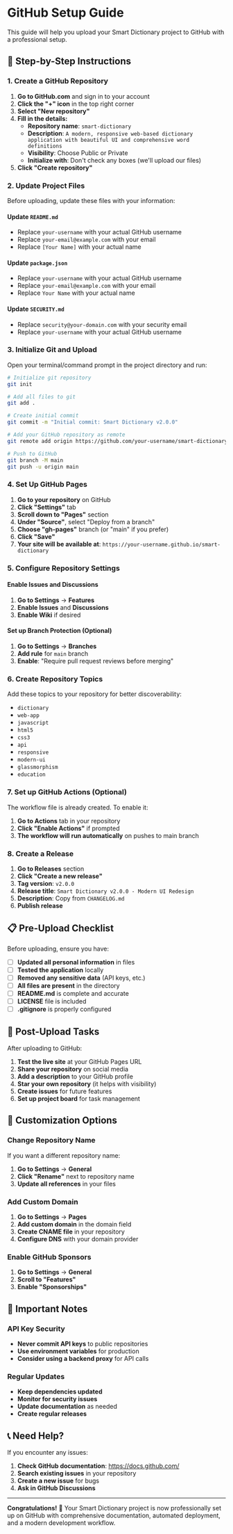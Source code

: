 # GitHub Setup Guide

This guide will help you upload your Smart Dictionary project to GitHub with a professional setup.

## 🚀 Step-by-Step Instructions

### 1. Create a GitHub Repository

1. **Go to GitHub.com** and sign in to your account
2. **Click the "+" icon** in the top right corner
3. **Select "New repository"**
4. **Fill in the details:**
   - **Repository name**: `smart-dictionary`
   - **Description**: `A modern, responsive web-based dictionary application with beautiful UI and comprehensive word definitions`
   - **Visibility**: Choose Public or Private
   - **Initialize with**: Don't check any boxes (we'll upload our files)
5. **Click "Create repository"**

### 2. Update Project Files

Before uploading, update these files with your information:

#### Update `README.md`
- Replace `your-username` with your actual GitHub username
- Replace `your-email@example.com` with your email
- Replace `[Your Name]` with your actual name

#### Update `package.json`
- Replace `your-username` with your actual GitHub username
- Replace `your-email@example.com` with your email
- Replace `Your Name` with your actual name

#### Update `SECURITY.md`
- Replace `security@your-domain.com` with your security email
- Replace `your-username` with your actual GitHub username

### 3. Initialize Git and Upload

Open your terminal/command prompt in the project directory and run:

```bash
# Initialize git repository
git init

# Add all files to git
git add .

# Create initial commit
git commit -m "Initial commit: Smart Dictionary v2.0.0"

# Add your GitHub repository as remote
git remote add origin https://github.com/your-username/smart-dictionary.git

# Push to GitHub
git branch -M main
git push -u origin main
```

### 4. Set Up GitHub Pages

1. **Go to your repository** on GitHub
2. **Click "Settings"** tab
3. **Scroll down to "Pages"** section
4. **Under "Source"**, select "Deploy from a branch"
5. **Choose "gh-pages"** branch (or "main" if you prefer)
6. **Click "Save"**
7. **Your site will be available at**: `https://your-username.github.io/smart-dictionary`

### 5. Configure Repository Settings

#### Enable Issues and Discussions
1. **Go to Settings** → **Features**
2. **Enable Issues** and **Discussions**
3. **Enable Wiki** if desired

#### Set up Branch Protection (Optional)
1. **Go to Settings** → **Branches**
2. **Add rule** for `main` branch
3. **Enable**: "Require pull request reviews before merging"

### 6. Create Repository Topics

Add these topics to your repository for better discoverability:
- `dictionary`
- `web-app`
- `javascript`
- `html5`
- `css3`
- `api`
- `responsive`
- `modern-ui`
- `glassmorphism`
- `education`

### 7. Set up GitHub Actions (Optional)

The workflow file is already created. To enable it:

1. **Go to Actions** tab in your repository
2. **Click "Enable Actions"** if prompted
3. **The workflow will run automatically** on pushes to main branch

### 8. Create a Release

1. **Go to Releases** section
2. **Click "Create a new release"**
3. **Tag version**: `v2.0.0`
4. **Release title**: `Smart Dictionary v2.0.0 - Modern UI Redesign`
5. **Description**: Copy from `CHANGELOG.md`
6. **Publish release**

## 📋 Pre-Upload Checklist

Before uploading, ensure you have:

- [ ] **Updated all personal information** in files
- [ ] **Tested the application** locally
- [ ] **Removed any sensitive data** (API keys, etc.)
- [ ] **All files are present** in the directory
- [ ] **README.md** is complete and accurate
- [ ] **LICENSE** file is included
- [ ] **.gitignore** is properly configured

## 🎯 Post-Upload Tasks

After uploading to GitHub:

1. **Test the live site** at your GitHub Pages URL
2. **Share your repository** on social media
3. **Add a description** to your GitHub profile
4. **Star your own repository** (it helps with visibility)
5. **Create issues** for future features
6. **Set up project board** for task management

## 🔧 Customization Options

### Change Repository Name
If you want a different repository name:
1. **Go to Settings** → **General**
2. **Click "Rename"** next to repository name
3. **Update all references** in your files

### Add Custom Domain
1. **Go to Settings** → **Pages**
2. **Add custom domain** in the domain field
3. **Create CNAME file** in your repository
4. **Configure DNS** with your domain provider

### Enable GitHub Sponsors
1. **Go to Settings** → **General**
2. **Scroll to "Features"**
3. **Enable "Sponsorships"**

## 🚨 Important Notes

### API Key Security
- **Never commit API keys** to public repositories
- **Use environment variables** for production
- **Consider using a backend proxy** for API calls

### Regular Updates
- **Keep dependencies updated**
- **Monitor for security issues**
- **Update documentation** as needed
- **Create regular releases**

## 📞 Need Help?

If you encounter any issues:

1. **Check GitHub documentation**: https://docs.github.com/
2. **Search existing issues** in your repository
3. **Create a new issue** for bugs
4. **Ask in GitHub Discussions**

---

**Congratulations!** 🎉 Your Smart Dictionary project is now professionally set up on GitHub with comprehensive documentation, automated deployment, and a modern development workflow. 